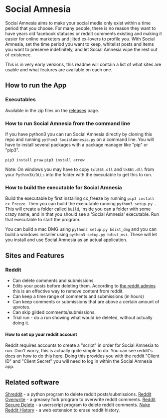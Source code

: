 # Social Amnesia
Social Amnesia aims to make your social media only exist within a time period that you choose. For many people, there is no reason they want to have years old facebook statuses or reddit comments existing and making it easier for online marketers and jilted ex-lovers to profile you. With Social Amnesia, set the time period you want to keep, whitelist posts and items you want to preserve indefinitely, and let Social Amnesia wipe the rest out of existence.

This is in very early versions, this readme will contain a list of what sites are usable and what features are available on each one.

## How to run the App

### Executables

Available in the zip files on the [releases](https://github.com/Nick-Gottschlich/Social-Amnesia/releases) page.

### How to run Social Amnesia from the command line
If you have python3 you can run Social Amnesia directly by cloning this repo and running `python3 SocialAmnesia.py` on a command line. You will have to install several packages with a package manager like "pip" or "pip3".

`pip3 install praw`
`pip3 install arrow`

Note: On windows you may have to copy `tcl86t.dll` and `tk86t.dll` from your `Python3X/DLLs` into the folder with the executable to get this to run.

### How to build the executable for Social Amnesia

Build the executable by first installing cx_freeze by running `pip3 install cx_Freeze`. Then you can build the executable running `python3 setup.py `. This will create a folder called `build`, inside you can a folder with some crazy name, and in that you should see a 'Social Amnesia' executable. Run that executable to start the program.

You can build a mac DMG using `python3 setup.py bdist_dmg` and you can build a windows installer using `python3 setup.py bdist_msi`. These will let you install and use Social Amnesia as an actual application.


## Sites and Features

### Reddit
* Can delete comments and submissions.
* Edits your posts before deleting them. According to [the reddit admins](https://www.reddit.com/r/blog/comments/1dhw2j/reddits_privacy_policy_has_been_rewritten_from/c9qgbbb/) this is an effective way to remove content from reddit.
* Can keep a time range of comments and submissions (in hours)
* Can keep comments or submissions that are above a certain amount of upvotes.
* Can skip gilded comments/submissions.
* Trial run - do a run showing what would be deleted, without actually doing it.

#### How to set up your reddit account

Reddit requires accounts to create a "script" in order for Social Amnesia to run. Don't worry, this is actually quite simple to do. You can see reddit's docs on how to do this [here](https://github.com/reddit-archive/reddit/wiki/OAuth2-Quick-Start-Example#first-steps). Doing this provides you with the reddit "Client ID" and "Client Secret" you will need to log in within the Social Amnesia app.

## Related software

[Shreddit](https://github.com/x89/Shreddit) - a python program to delete reddit posts/submissions.
[Reddit Overwrite](https://greasyfork.org/en/scripts/10380-reddit-overwrite) - a greasey fork program to overwrite reddit comments.
[Reddit Secure Delete](https://userscripts-mirror.org/scripts/show/166415) - a userscript program to delete reddit comments.
[Nuke Reddit History](https://www.reddit.com/r/NukeRedditHistory/) - a web extension to erase reddit history.
